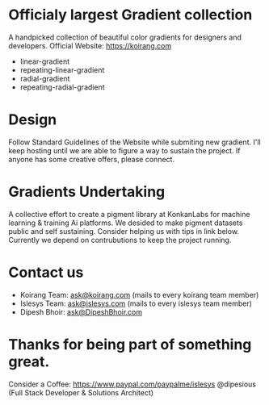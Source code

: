 # Officialy largest Gradient collection
A handpicked collection of beautiful color gradients for designers and developers.
Official Website: https://koirang.com

- linear-gradient
- repeating-linear-gradient
- radial-gradient
- repeating-radial-gradient

# Design
Follow Standard Guidelines of the Website while submiting new gradient.
I'll keep hosting until we are able to figure a way to sustain the project.
If anyone has some creative offers, please connect.

# Gradients Undertaking
A collective effort to create a pigment library at KonkanLabs for machine learning & training Ai platforms.
We desided to make pigment datasets public and self sustaining. 
Consider helping us with tips in link below.
Currently we depend on contrubutions to keep the project running.

# Contact us
- Koirang Team: ask@koirang.com (mails to every koirang team member)
- Islesys Team: ask@islesys.com (mails to every islesys team member)
- Dipesh Bhoir: ask@DipeshBhoir.com

# Thanks for being part of something great.
Consider a Coffee: https://www.paypal.com/paypalme/islesys
@dipesious (Full Stack Developer & Solutions Architect)
